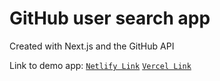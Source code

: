 # GitHub user search app

Created with Next.js and the GitHub API

Link to demo app:
[`Netlify Link`](https://githubcaa.netlify.app/)
[`Vercel Link`](https://github-app-sooty-omega.vercel.app/)

